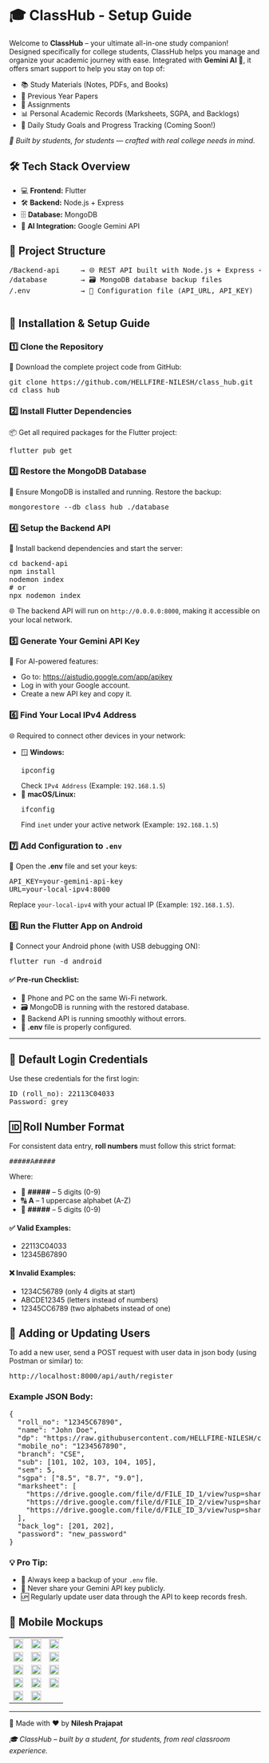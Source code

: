 <!DOCTYPE html>
<html lang="en">
<head>
  <meta charset="UTF-8">
  <meta name="viewport" content="width=device-width, initial-scale=1.0">
</head>
<body>

  <h1>🎓 ClassHub - Setup Guide</h1>

  <p>Welcome to <strong>ClassHub</strong> – your ultimate all-in-one study companion! Designed specifically for college students, ClassHub helps you manage and organize your academic journey with ease. Integrated with <strong>Gemini AI 🤖</strong>, it offers smart support to help you stay on top of:</p>
  
  <ul>
    <li>📚 Study Materials (Notes, PDFs, and Books)</li>
    <li>📄 Previous Year Papers </li>
    <li>📝 Assignments</li>
    <li>📊 Personal Academic Records (Marksheets, SGPA, and Backlogs)</li>
    <li>🎯 Daily Study Goals and Progress Tracking (Coming Soon!)</li>
  </ul>

  <p><em>🚀 Built by students, for students — crafted with real college needs in mind.</em></p>

  <h2>🛠️ Tech Stack Overview</h2>
  <ul>
    <li>💻 <strong>Frontend:</strong> Flutter </li>
    <li>🛠️ <strong>Backend:</strong> Node.js + Express</li>
    <li>🗄️ <strong>Database:</strong> MongoDB</li>
    <li>🤖 <strong>AI Integration:</strong> Google Gemini API</li>
  </ul>

  <h2>📂 Project Structure</h2>
  <pre>
/Backend-api     → 🌐 REST API built with Node.js + Express + MongoDB
/database        → 🗃️ MongoDB database backup files
/.env            → 🔑 Configuration file (API_URL, API_KEY)
  </pre>

<h2>🚀 Installation & Setup Guide</h2>

<h3>1️⃣ Clone the Repository</h3>
<p>🔽 Download the complete project code from GitHub:</p>
<pre>
git clone https://github.com/HELLFIRE-NILESH/class_hub.git
cd class_hub
</pre>

<h3>2️⃣ Install Flutter Dependencies</h3>
<p>📦 Get all required packages for the Flutter project:</p>
<pre>
flutter pub get
</pre>

<h3>3️⃣ Restore the MongoDB Database</h3>
<p>💾 Ensure MongoDB is installed and running. Restore the backup:</p>
<pre>
mongorestore --db class_hub ./database
</pre>

<h3>4️⃣ Setup the Backend API</h3>
<p>📡 Install backend dependencies and start the server:</p>
<pre>
cd backend-api
npm install
nodemon index
# or
npx nodemon index
</pre>
<p>🌐 The backend API will run on <code>http://0.0.0.0:8000</code>, making it accessible on your local network.</p>

<h3>5️⃣ Generate Your Gemini API Key</h3>
<p>🔑 For AI-powered features:</p>
<ul>
  <li>Go to: <a href="https://aistudio.google.com/app/apikey">https://aistudio.google.com/app/apikey</a></li>
  <li>Log in with your Google account.</li>
  <li>Create a new API key and copy it.</li>
</ul>

<h3>6️⃣ Find Your Local IPv4 Address</h3>
<p>🌐 Required to connect other devices in your network:</p>
<ul>
  <li>🪟 <strong>Windows:</strong>
    <pre>ipconfig</pre>
    Check <code>IPv4 Address</code> (Example: <code>192.168.1.5</code>)
  </li>
  <li>🐧 <strong>macOS/Linux:</strong>
    <pre>ifconfig</pre>
    Find <code>inet</code> under your active network (Example: <code>192.168.1.5</code>)
  </li>
</ul>

<h3>7️⃣ Add Configuration to <code>.env</code></h3>
<p>🔧 Open the <strong>.env</strong> file and set your keys:</p>
<pre>
API_KEY=your-gemini-api-key
URL=your-local-ipv4:8000
</pre>
<p>Replace <code>your-local-ipv4</code> with your actual IP (Example: <code>192.168.1.5</code>).</p>

<h3>8️⃣ Run the Flutter App on Android</h3>
<p>📱 Connect your Android phone (with USB debugging ON):</p>
<pre>
flutter run -d android
</pre>

<h4>✅ Pre-run Checklist:</h4>
<ul>
  <li>📶 Phone and PC on the same Wi-Fi network.</li>
  <li>🗃️ MongoDB is running with the restored database.</li>
  <li>🚀 Backend API is running smoothly without errors.</li>
  <li>📝 <strong>.env</strong> file is properly configured.</li>
</ul>

<hr>

<h2>🔑 Default Login Credentials</h2>
<p>Use these credentials for the first login:</p>
<pre>
ID (roll_no): 22113C04033
Password: grey_
</pre>

<h2>🆔 Roll Number Format</h2>
<p>For consistent data entry, <strong>roll numbers</strong> must follow this strict format:</p>
<pre>
#####A#####
</pre>
<p>Where:</p>
<ul>
  <li>🔢 <strong>#####</strong> – 5 digits (0-9)</li>
  <li>🔠 <strong>A</strong> – 1 uppercase alphabet (A-Z)</li>
  <li>🔢 <strong>#####</strong> – 5 digits (0-9)</li>
</ul>

<h4>✅ Valid Examples:</h4>
<ul>
  <li>22113C04033</li>
  <li>12345B67890</li>
</ul>

<h4>❌ Invalid Examples:</h4>
<ul>
  <li>1234C56789 (only 4 digits at start)</li>
  <li>ABCDE12345 (letters instead of numbers)</li>
  <li>12345CC6789 (two alphabets instead of one)</li>
</ul>


<h2>🔄 Adding or Updating Users</h2>
<p>To add a new user, send a POST request with user data in json body (using Postman or similar) to:</p>
<pre>
http://localhost:8000/api/auth/register
</pre>

<h3>Example JSON Body:</h3>
<pre>
{
  "roll_no": "12345C67890",
  "name": "John Doe",
  "dp": "https://raw.githubusercontent.com/HELLFIRE-NILESH/class_hub/main/assets/dp/johndoe.jpg",
  "mobile_no": "1234567890",
  "branch": "CSE",
  "sub": [101, 102, 103, 104, 105],
  "sem": 5,
  "sgpa": ["8.5", "8.7", "9.0"],
  "marksheet": [
    "https://drive.google.com/file/d/FILE_ID_1/view?usp=sharing",
    "https://drive.google.com/file/d/FILE_ID_2/view?usp=sharing",
    "https://drive.google.com/file/d/FILE_ID_3/view?usp=sharing"
  ],
  "back_log": [201, 202],
  "password": "new_password"
}
</pre>


<h3>💡 Pro Tip:</h3>
<ul>
  <li>📝 Always keep a backup of your <code>.env</code> file.</li>
  <li>🔐 Never share your Gemini API key publicly.</li>
  <li>🆙 Regularly update user data through the API to keep records fresh.</li>
</ul>


<h2>📱 Mobile Mockups</h2>

<table width="100%">
  <tr>
    <td><img src="mockups/1.png" style="width:100%;"></td>
    <td><img src="mockups/2.png" style="width:100%;"></td>
    <td><img src="mockups/3.png" style="width:100%;"></td>
  </tr>
  <tr>
    <td><img src="mockups/4.png" style="width:100%;"></td>
    <td><img src="mockups/5.png" style="width:100%;"></td>
    <td><img src="mockups/6.png" style="width:100%;"></td>
  </tr>
  <tr>
    <td><img src="mockups/7.png" style="width:100%;"></td>
    <td><img src="mockups/8.png" style="width:100%;"></td>
    <td><img src="mockups/9.png" style="width:100%;"></td>
  </tr>
  <tr>
    <td><img src="mockups/10.png" style="width:100%;"></td>
    <td><img src="mockups/11.png" style="width:100%;"></td>
    <td><img src="mockups/12.png" style="width:100%;"></td>
  </tr>
    <tr>
    <td><img src="mockups/13.png" style="width:100%;"></td>
    <td><img src="mockups/0.png" style="width:100%;"></td>
  </tr>
</table>



<footer>
  <hr>
  <p>🚀 Made with ❤️ by <strong>Nilesh Prajapat</strong></p>
  <p><em>🎓 ClassHub – built by a student, for students, from real classroom experience.</em></p>
</footer>

</body>
</html>
